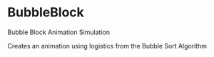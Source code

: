 # BubbleBlock
Bubble Block Animation Simulation

Creates an animation using logistics from the Bubble Sort Algorithm
